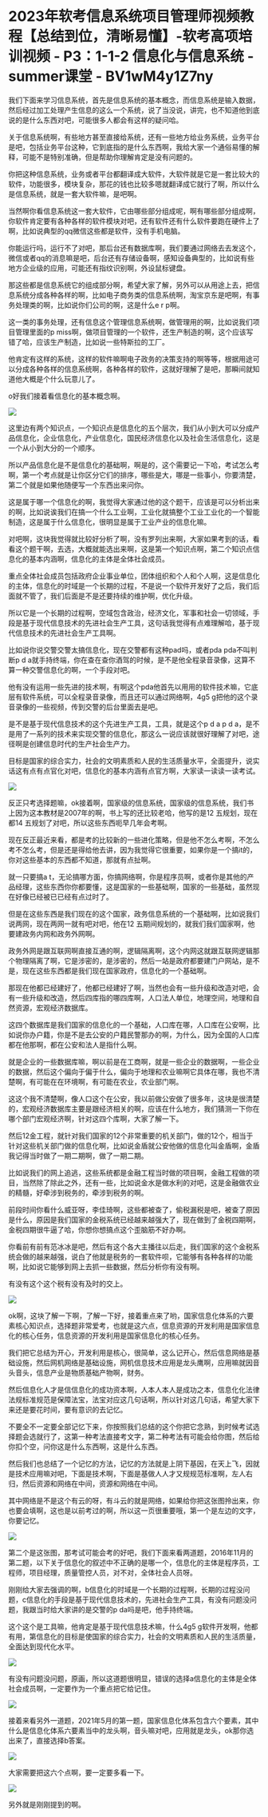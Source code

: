 # 2023年软考信息系统项目管理师视频教程【总结到位，清晰易懂】-软考高项培训视频 - P3：1-1-2 信息化与信息系统 - summer课堂 - BV1wM4y1Z7ny

我们下面来学习信息系统，首先是信息系统的基本概念，而信息系统是输入数据，然后经过加工处理产生信息的这么一个系统，说了当没说，讲完，也不知道他到底说的是什么东西对吧，可能很多人都会有这样的疑问哈。

关于信息系统啊，有些地方甚至直接给系统，还有一些地方给业务系统，业务平台是吧，包括业务平台这种，它到底指的是什么东西啊，我给大家一个通俗易懂的解释，可能不是特别准确，但是帮助你理解肯定是没有问题的。

你把这种信息系统，业务或者平台都翻译成大软件，大软件就是它是一套比较大的软件，功能很多，模块复杂，那花的钱也比较多嗯就翻译成它就行了啊，所以什么是信息系统，就是一套大软件嘛，是吧啊。

当然啊你看信息系统这一套大软件，它由哪些部分组成呢，啊有哪些部分组成啊，你软件肯定要有各种各样的软件模块对吧，还有软件还有什么软件要跑在硬件上了啊，比如说典型的qq微信这些都是软件，没有手机电脑。

你能运行吗，运行不了对吧，那后台还有数据库啊，我们要通过网络去去发这个，微信或者qq的消息嘛是吧，后台还有存储设备啊，感知设备典型的，比如说有些地方企业级的应用，可能还有指纹识别啊，外设鼠标键盘。

那这些都是信息系统它的组成部分啊，希望大家了解，另外可以从用途上去，把信息系统分成各种各样的啊，比如电子商务类的信息系统啊，淘宝京东是吧啊，有事务处理类的啊，比如说你们公司的啊，这是什么e r p啊。

这一类的事务处理，还有信息这个管理信息系统啊，做管理用的啊，比如说我们项目管理里面的p miss啊，做项目管理的一个软件，还生产制造的啊，这个应该写错了哈，应该生产制造，比如说一些特斯拉的工厂。

他肯定有这样的系统，这样的软件嘛啊电子政务的决策支持的啊等等，根据用途可以分成各种各样的信息系统啊，各种各样的软件，这就好理解了是吧，那瞬间就知道他大概是个什么玩意儿了。

o好我们接着看信息化的基本概念啊。

![](img/f2a01a934d7802737f2ce1731c04b165_1.png)

这里边有两个知识点，一个知识点是信息化的五个层次，我们从小到大可以分成产品信息化，企业信息化，产业信息化，国民经济信息化以及社会生活信息化，这是一个从小到大分的一个顺序。

所以产品信息化是不是信息化的基础啊，啊是的，这个需要记一下哈，考试怎么考啊，第一个考点就是让你区分它们的排序，哪些是大，哪是一些事小，你要清楚，第二个就是如果他随便写一个东西出来问你。

这是属于哪一个信息化的啊，我觉得大家通过他的这个题干，应该是可以分析出来的啊，比如说诶我们在搞一个什么工业啊，工业化就搞整个工业工业化的一个智能制造，这是属于什么信息化，很明显是属于工业产业的信息化嘛。

对吧啊，这块我觉得就比较好分析了啊，没有罗列出来啊，大家如果考到的话，看看这个题干啊，去选，大概就能选出来啊，这是第一个知识点啊，第二个知识点信息化的基本内涵啊，信息化的主体是全体社会成员。

重点全体社会成员包括政府企业事业单位，团体组织和个人和个人啊，这是信息化的主体，信息化的时域是一个长期的过程，不是说一个软件开发好了之后，我们后面就不管了，我们后面是不是还要持续的维护啊，优化升级。

所以它是一个长期的过程啊，空域包含政治，经济文化，军事和社会一切领域，手段是基于现代信息技术的先进社会生产工具，这句话我觉得有点难理解哈，基于现代信息技术的先进社会生产工具啊。

比如说你说交警交警太搞信息化，现在交警都有这种pad吗，或者pda pda不叫判断p d a就手持终端，你在查在查你酒驾的时候，是不是他全程录音录像，这算不算一种交警信息化的啊，一个手段对吧。

他有没有运用一些先进的技术啊，有啊这个pda他首先以用用的软件技术嘛，它底层有软件系统，可以全程录音录像，而且还可以通过网络啊，4g5 g把他的这个录音录像的一些视频，传到交警的后台里面去是吧。

是不是基于现代信息技术的这个先进生产工具，工具，就是这个p d a p d a，是不是用了一系列的技术来实现交警的信息化，那这么一说应该就很好理解了对吧，途径啊是创建信息时代的生产社会生产力。

目标是国家的综合实力，社会的文明素质和人民的生活质量水平，全面提升，说实话这有点有点官化对吧，信息化的基本内涵有点官方啊，大家读一读读一读考试。



![](img/f2a01a934d7802737f2ce1731c04b165_3.png)

反正只考选择题嘛，ok接着啊，国家级的信息系统，国家级的信息系统，我们书上因为这本教材是2007年的啊，书上写的还比较老哈，他写的是12 五规划，现在都14 五规划了对吧，所以这些东西呃早几年会考啊。

现在反正最近来看，都是考的比较新的一些进化策略，但是他不怎么考啊，不怎么考不怎么考，但是还是得给他去讲，因为我觉得它很重要，如果你是一个搞it的，你对这些基本的东西都不知道，那就有点扯啊。

就一只要搞a t，无论搞哪方面，你搞网络啊，你是程序员啊，或者你是其他的产品经理，这些东西你你都要懂，这是国家的一些基础啊，国家的一些基础，虽然现在好像已经被已已经有点过时了。

但是在这些东西是我们现在的这个国家，政务信息系统的一个基础啊，比如说我们说两网，现在两网一就有吧对吧，他在12 五期间规划的，就我们我们国家啊，他要建政务内网和政务外网啊。

政务外网是跟互联网啊直接互通的啊，逻辑隔离啊，这个内网这就跟互联网逻辑那个物理隔离了啊，它是涉密的，是涉密的，然后一站是政府都要建门户网站，是不是，现在这些东西都是我们现在国家政府，信息化的一个基础啊。

那现在他都已经建好了，他都已经建好了啊，当然也会有一些升级和改造对吧，会有一些升级和改造，然后四库指的哪四库啊，人口法人单位，地理空间，地理和自然资源，宏观经济数据库。

这四个数据库是我们国家的信息化的一个基础，人口库在哪，人口库在公安啊，比如说你办户籍，你是不是去公安的户籍民警那办的啊，为什么，因为全国的人口库都在他那啊，都在公安和法人是指什么啊。

就是企业的一些数据库嘛，啊以前是在工商啊，就是一些企业的数据啊，一些企业的数据，然后这个偏向于偏于什么，偏向于地理和农业嘛啊它具体在哪，我也不清楚啊，有可能在在环境啊，有可能在农业，农业部门啊。

这这个我不清楚啊，像人口这个在公安，我以前做公安做了很多年，这块是很清楚的，宏观经济数据库主要是跟经济相关的啊，应该在什么地方，我们猜测一下你在哪个部门宏观经济啊，针对这四个库啊，大家了解一下。

然后12金工程，就针对我们国家的12个非常重要的机关部门，做的12个，相当于针对这些机关部门做的信息化啊，比如说金盾就公安他做的信息化叫金盾啊，金盾我记得当时做了一期二期啊，做了一期二期。

比如说我们的网上追逃，这些系统都是金融工程当时做的项目啊，金融工程做的项目，当然除了除此之外，还有一些，比如说金水是做水利的对吧，这是金融做农业的精髓，好牵涉到税务的，牵涉到税务的啊。

前段时间你看什么威亚呀，李佳琦啊，这些都被查了，偷税漏税是吧，被查了原因是什么，原因是我们国家的金税系统已经越来越强大了，现在做到了金税四期啊，金税四期很牛逼了哈，你想你想搞点这个歪脑筋不好办啊。

你看前有前有范冰冰是吧，然后有这个各大主播往以后走，我们国家的这个金税系统会做的越来越强，说白了他就是税务的一套软件呗，它能够有各种各样的功能啊，比如说它能够到网上去抓一些数据，然后分析你有没有啊。

有没有这个这个税有没有及时的交上。

![](img/f2a01a934d7802737f2ce1731c04b165_5.png)

ok啊，这块了解一下啊，了解一下好，接着重点来了哟，国家信息化体系的六要素核心知识点，选择题非常爱考，也就是这六点，信息资源的开发利用是国家信息化的核心任务，信息资源的开发利用是国家信息化的核心任务。

我们把它总结为开心，开发利用是核心，很简单，这么记开心，然后信息网络是基础设施，然后网机网络是基础设施，网机信息技术应用是龙头鹰啊，应用嘛就因音头音头，信息产业是物质基础产物啊，财务。

然后信息化人才是信信息化的成功资本啊，人本人本人是成功之本，信息化化法律法规标准规范是保障法宝，法宝对应这几句话啊，所以针对这几句话，希望大家下来还是要花时间，要有意识的去记忆。

不要全不一定要全部记忆下来，你按照我们总结的这个你把它念熟，到时候考试选择题会选就行了，这第一种考法直接考文字，第二种考法有可能会给你图，然后给你扣个空，问你这是什么东西啊，这是什么东西。

然后我们也总结了一个记忆的方法，记忆的方法就是上阴下基因，在天上飞，因就是技术应用嘛对吧，下面是技术啊，下面是基做人人才又规规范标准啊，左人右归，然后资源和网络在中间，资源和网络在中间。

其中网络是不是这个有云的呀，有斗云的就是网络，如果给你把这张图拎出来，你也要会填啊，这也是以前考过的啊，所以这一页很重要哦，第一个是左边的文字，你要记忆。



![](img/f2a01a934d7802737f2ce1731c04b165_7.png)

第二个是这张图，那考试可能会考的好吧，我们下面来看两道题，2016年11月的第二题，以下关于信息化的叙述中不正确的是哪一个，信息化的主体是程序员，工程师，项目经理，质量管控人员，对不对，全体社会人员呀。

刚刚给大家去强调的啊，b信息化的时域是一个长期的过程啊，长期的过程没问题，c信息化的手段是基于现代信息技术的，先进社会生产工具，有没有问题没问题，我跟当时给大家讲的是交警的p da吗是吧，他手持终端。

这个这个是工具嘛，他肯定是基于现代信息技术嘛，什么4g5 g软件开发啊，他都有用，第信息化的目标是使国家的综合实力，社会的文明素质和人民的生活质量，全面达到现代化水平。



![](img/f2a01a934d7802737f2ce1731c04b165_9.png)

有没有问题没问题，原画，所以这道题很明显，错误的选择a信息化的主体是全体社会成员啊，一定要作为一个重点把它给记住。



![](img/f2a01a934d7802737f2ce1731c04b165_11.png)

接着来看另外一道题，2021年5月的第一题，国家信息化体系包含六个要素，其中什么是信息化体系六要素当中的龙头啊，音头嘛对吧，应用就是龙头，ok那你选出来了，直接选择b答案。



![](img/f2a01a934d7802737f2ce1731c04b165_13.png)

大家需要把这六个点啊，要一定要多看一下。

![](img/f2a01a934d7802737f2ce1731c04b165_15.png)

另外就是刚刚提到的啊。